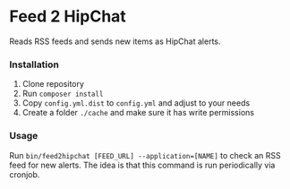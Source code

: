 Feed 2 HipChat
==============

Reads RSS feeds and sends new items as HipChat alerts.

### Installation

1. Clone repository
2. Run `composer install`
3. Copy `config.yml.dist` to `config.yml` and adjust to your needs
4. Create a folder `./cache` and make sure it has write permissions

### Usage

Run `bin/feed2hipchat [FEED_URL] --application=[NAME]` to check an RSS feed for new alerts. The idea is that this command is run periodically via cronjob.

